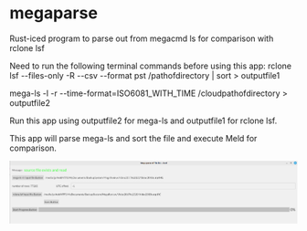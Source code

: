 # megaparse
Rust-iced program to parse out from megacmd ls for comparison with rclone lsf 

Need to run the following terminal commands before using this app:
   rclone lsf --files-only -R --csv --format pst /pathofdirectory | sort > outputfile1
   
   mega-ls -l -r --time-format=ISO6081_WITH_TIME /cloudpathofdirectory > outputfile2

Run this app using outputfile2 for mega-ls and outputfile1 for rclone lsf.
   
This app will parse mega-ls and sort the file and execute Meld for comparison.
    
<img src="image/megap.png" width="800px" />
